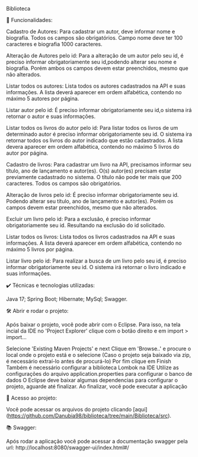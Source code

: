 Biblioteca

 🔨 Funcionalidades:

Cadastro de Autores:  Para cadastrar um autor, deve informar nome e biografia. Todos os campos são obrigatórios. Campo nome deve ter 100 caracteres e biografia 1000 caracteres.

Alteração de Autores pelo id: Para a alteração de um autor pelo seu id, é preciso informar obrigatoriamente seu id,podendo alterar seu nome e biografia. Porém ambos os campos devem estar preenchidos, mesmo que não alterados.

Listar todos os autores: Lista todos os autores cadastrados na API e suas informações. A lista deverá aparecer em ordem alfabética, contendo no máximo 5 autores por página.

Listar autor pelo id: É preciso informar obrigatoriamente seu id,o sistema irá retornar o autor e suas informações.

Listar todos os livros do autor pelo id: Para listar todos os livros de um determinado autor é preciso informar obrigatoriamente seu id. O sistema ira retornar todos os livros do autor indicado que estão cadastrados. A lista devera aparecer em ordem alfabética, contendo no máximo 5 livros do autor por página.

Cadastro de livros: Para cadastrar um livro na API, precisamos informar seu título, ano de lançamento e autor(es). O(s) autor(es) precisam estar previamente cadastrado no sistema. O título não pode ter mais que 200 caracteres. Todos os campos são obrigatórios.

Alteração de livros pelo id: É preciso informar obrigatoriamente seu id. Podendo alterar seu título, ano de lançamento e autor(es). Porém os campos devem estar preenchidos, mesmo que não alterados.

Excluir um livro pelo id: Para a exclusão, é preciso informar obrigatoriamente seu id. Resultando na exclusão do id solicitado.

Listar todos os livros: Lista todos os livros cadastrados na API e suas informações. A lista deverá aparecer em ordem alfabética, contendo no máximo 5 livros por página.

Listar livro pelo id: Para realizar a busca de um livro pelo seu id, é preciso informar obrigatoriamente seu id. O sistema irá retornar o livro indicado e suas informações.
                                                      																							
✔️ Técnicas e tecnologias utilizadas:

Java 17;
Spring Boot;
Hibernate;
MySql;
Swagger.																												
		                                            	
🛠️ Abrir e rodar o projeto:

Após baixar o projeto, você pode abrir com o Eclipse. Para isso, na tela incial da IDE no 'Project Explorer' clique com o botão direito e em import > import...

Selecione 'Existing Maven Projects' e next
Clique em 'Browse..' e procure o local onde o projeto está e o selecione (Caso o projeto seja baixado via zip, é necessário extraí-lo antes de procurá-lo)
Por fim clique em Finish
Também é necessário configurar a biblioteca Lombok na IDE
Utilize as configurações do arquivo application.properties para configurar o banco de dados
O Eclipse deve baixar algumas dependencias para configurar o projeto, aguarde até finalizar. Ao finalizar, você pode executar a aplicação  																		

📁 Acesso ao projeto:

Você pode acessar os arquivos do projeto clicando [aqui] (https://github.com/Danubia98/biblioteca/tree/main/Biblioteca/src).



  📚 Swagger:
  
Após rodar a aplicação você pode acessar a documentação swagger pela url:
http://localhost:8080/swagger-ui/index.html#/
																											
		                                               
																											
																											
																											
																											
																												
																												
